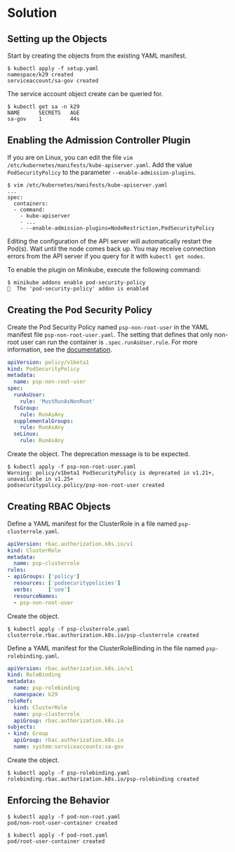 # Solution

## Setting up the Objects

Start by creating the objects from the existing YAML manifest.

```
$ kubectl apply -f setup.yaml
namespace/k29 created
serviceaccount/sa-gov created
```

The service account object create can be queried for.

```
$ kubectl get sa -n k29
NAME      SECRETS   AGE
sa-gov    1         44s
```

## Enabling the Admission Controller Plugin

If you are on Linux, you can edit the file `vim /etc/kubernetes/manifests/kube-apiserver.yaml`. Add the value `PodSecurityPolicy` to the parameter `--enable-admission-plugins`.

```
$ vim /etc/kubernetes/manifests/kube-apiserver.yaml
...
spec:
  containers:
  - command:
    - kube-apiserver
    - ...
    - --enable-admission-plugins=NodeRestriction,PodSecurityPolicy
```

Editing the configuration of the API server will automatically restart the Pod(s). Wait until the node comes back up. You may receive connection errors from the API server if you query for it with `kubectl get nodes`.

To enable the plugin on Minikube, execute the following command:

```
$ minikube addons enable pod-security-policy
🌟  The 'pod-security-policy' addon is enabled
```

## Creating the Pod Security Policy

Create the Pod Security Policy named `psp-non-root-user` in the YAML manifest file `psp-non-root-user.yaml`. The setting that defines that only non-root user can run the container is `.spec.runAsUser.rule`. For more information, see the [documentation](https://kubernetes.io/docs/concepts/security/pod-security-policy/#users-and-groups).

```yaml
apiVersion: policy/v1beta1
kind: PodSecurityPolicy
metadata:
  name: psp-non-root-user
spec:
  runAsUser:
    rule: 'MustRunAsNonRoot'
  fsGroup:
    rule: RunAsAny
  supplementalGroups:
    rule: RunAsAny
  seLinux:
    rule: RunAsAny
```

Create the object. The deprecation message is to be expected.

```
$ kubectl apply -f psp-non-root-user.yaml
Warning: policy/v1beta1 PodSecurityPolicy is deprecated in v1.21+, unavailable in v1.25+
podsecuritypolicy.policy/psp-non-root-user created
```

## Creating RBAC Objects

Define a YAML manifest for the ClusterRole in a file named `psp-clusterrole.yaml`.

```yaml
apiVersion: rbac.authorization.k8s.io/v1
kind: ClusterRole
metadata:
  name: psp-clusterrole
rules:
- apiGroups: ['policy']
  resources: ['podsecuritypolicies']
  verbs:     ['use']
  resourceNames:
  - psp-non-root-user
```

Create the object.

```
$ kubectl apply -f psp-clusterrole.yaml
clusterrole.rbac.authorization.k8s.io/psp-clusterrole created
```

Define a YAML manifest for the ClusterRoleBinding in the file named `psp-rolebinding.yaml`.

```yaml
apiVersion: rbac.authorization.k8s.io/v1
kind: RoleBinding
metadata:
  name: psp-rolebinding
  namespace: k29
roleRef:
  kind: ClusterRole
  name: psp-clusterrole
  apiGroup: rbac.authorization.k8s.io
subjects:
- kind: Group
  apiGroup: rbac.authorization.k8s.io
  name: system:serviceaccounts:sa-gov
```

Create the object.

```
$ kubectl apply -f psp-rolebinding.yaml
rolebinding.rbac.authorization.k8s.io/psp-rolebinding created
```

## Enforcing the Behavior

```
$ kubectl apply -f pod-non-root.yaml
pod/non-root-user-container created
```

```
$ kubectl apply -f pod-root.yaml
pod/root-user-container created
```